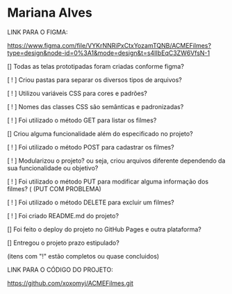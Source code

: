 # Mariana Alves

LINK PARA O FIGMA: 

https://www.figma.com/file/VYKrNNRiPxCtxYozamTQNB/ACMEFilmes?type=design&node-id=0%3A1&mode=design&t=s4IIbEqC3ZW6VfsN-1

[] Todas as telas prototipadas foram criadas conforme figma?

[ ! ] Criou pastas para separar os diversos tipos de arquivos?

[ ! ] Utilizou variáveis CSS para cores e padrões?

[ ! ] Nomes das classes CSS são semânticas e padronizadas?

[ ! ] Foi utilizado o método GET para listar os filmes?

[] Criou alguma funcionalidade além do especificado no projeto?

[ ! ] Foi utilizado o método POST para cadastrar os filmes?

[ ! ] Modularizou o projeto? ou seja, criou arquivos diferente dependendo da sua funcionalidade ou objetivo?

[ ! ] Foi utilizado o método PUT para modificar alguma informação dos filmes? (
(PUT COM PROBLEMA)

[ ! ] Foi utilizado o método DELETE para excluir um filmes?

[ ! ] Foi criado README.md do projeto?

[]  Foi feito o deploy do projeto no GitHub Pages e outra plataforma?

[] Entregou o projeto prazo estipulado?

(itens com "!" estão completos ou quase concluidos)

LINK PARA O CÓDIGO DO PROJETO:

https://github.com/xoxomyj/ACMEFilmes.git
